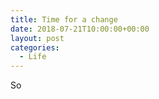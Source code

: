 ```yaml
---
title: Time for a change
date: 2018-07-21T10:00:00+00:00
layout: post
categories:
  - Life
---
```

So
